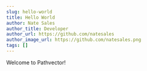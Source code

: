 ```yaml
---
slug: hello-world
title: Hello World
author: Nate Sales
author_title: Developer
author_url: https://github.com/natesales
author_image_url: https://github.com/natesales.png
tags: []
---
```


Welcome to Pathvector!
